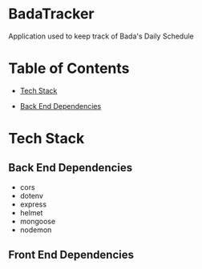 # BadaTracker

Application used to keep track of Bada's Daily Schedule

# Table of Contents

* [Tech Stack](https://github.com/ktan114/BadaTracker/tree/kevin/readme#tech-stack)

* [Back End Dependencies](https://github.com/ktan114/BadaTracker/tree/kevin/readme#back-end-dependencies)

# Tech Stack

## Back End Dependencies

- cors
- dotenv
- express
- helmet
- mongoose
- nodemon

## Front End Dependencies
